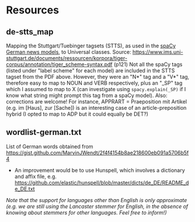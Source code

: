 # Resources

## de-stts_map

Mapping the Stuttgart/Tuebinger tagsets (STTS), as used in the [spaCy German news models](https://spacy.io/models/de#de_core_news_sm), to Universal classes.
Source: https://www.ims.uni-stuttgart.de/documents/ressourcen/korpora/tiger-corpus/annotation/tiger_scheme-syntax.pdf (p121)
Not all the spaCy tags (listed under "label scheme" for each model) are included in the STTS tagset from the PDF above. However, they were an "N*" tag and a "V*" tag, therefore easy to map to NOUN and VERB respectively, plus an "_SP" tag which I assumed to map to X (can investigate using `spacy.explain(_SP)` if I know what string might prompt this tag from a spaCy model).
Also: corrections are welcome! For instance, APPRART = Praeposition mit Artikel (e.g. im [Haus], zur [Sache]) is an interesting case of an article-preposition hybrid (I opted to map to ADP but it could equally be DET?)

## wordlist-german.txt

List of German words obtained from https://gist.github.com/MarvinJWendt/2f4f4154b8ae218600eb091a5706b5f4
- An improvement would be to use Hunspell, which involves a dictionary and affix file, e.g. https://github.com/elastic/hunspell/blob/master/dicts/de_DE/README_de_DE.txt

_Note that the support for languages other than English is only approximate (e.g. we are still using the Lancaster stemmer for English, in the absence of knowing about stemmers for other languages. Feel free to inform!)_
